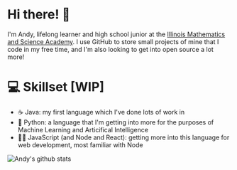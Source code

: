# Hi there! 👋

I'm Andy, lifelong learner and high school junior at the [Illinois Mathematics and Science Academy](imsa.edu). I use GitHub to store small projects of mine that I code in my free time, and I'm also looking to get into open source a lot more!

# :computer: Skillset [WIP]

- :coffee: Java: my first language which I've done lots of work in
- :snake: Python: a language that I'm getting into more for the purposes of Machine Learning and Articifical Intelligence
- :man_technologist: JavaScript (and Node and React): getting more into this language for web development, most familiar with Node

![Andy's github stats](https://github-readme-stats.vercel.app/api?username=thewindsofwinter&show_icons=true&count_private=true&theme=dark)

<!--
**thewindsofwinter/thewindsofwinter** is a ✨ _special_ ✨ repository because its `README.md` (this file) appears on your GitHub profile.

Here are some ideas to get you started:

- 🔭 I’m currently working on ...
- 🌱 I’m currently learning ...
- 👯 I’m looking to collaborate on ...
- 🤔 I’m looking for help with ...
- 💬 Ask me about ...
- 📫 How to reach me: ...
- 😄 Pronouns: ...
- ⚡ Fun fact: ...
-->
